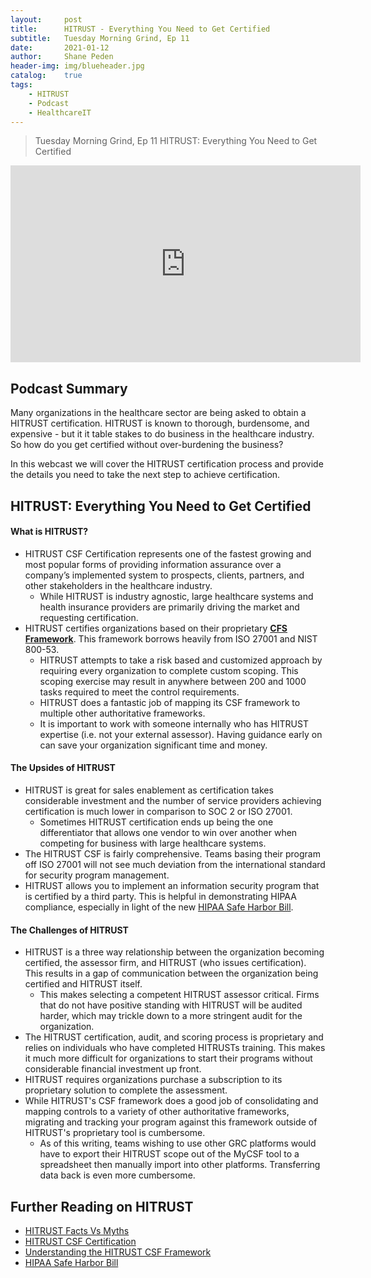 ```yaml
---
layout: 	post
title:  	HITRUST - Everything You Need to Get Certified
subtitle: 	Tuesday Morning Grind, Ep 11
date:   	2021-01-12
author: 	Shane Peden
header-img: img/blueheader.jpg
catalog: 	true
tags:
    - HITRUST
    - Podcast
    - HealthcareIT
---
```


> Tuesday Morning Grind, Ep 11 HITRUST: Everything You Need to Get Certified
<iframe width="560" height="315" src="https://www.youtube.com/embed/vaXJ4LjJFqc" frameborder="0" allow="accelerometer; autoplay; clipboard-write; encrypted-media; gyroscope; picture-in-picture" allowfullscreen></iframe>

## Podcast Summary ##
Many organizations in the healthcare sector are being asked to obtain a HITRUST certification. HITRUST is known to thorough, burdensome, and expensive - but it it table stakes to do business in the healthcare industry. So how do you get certified without over-burdening the business?

In this webcast we will cover the HITRUST certification process and provide the details you need to take the next step to achieve certification.

## HITRUST: Everything You Need to Get Certified ##

#### What is HITRUST? ####
+ HITRUST CSF Certification represents one of the fastest growing and most popular forms of providing information assurance over a company’s implemented system to prospects, clients, partners, and other stakeholders in the healthcare industry.
	- While HITRUST is industry agnostic, large healthcare systems and health insurance providers are primarily driving the market and requesting certification.  
+ HITRUST certifies organizations based on their proprietary **[CFS Framework](https://hitrustalliance.net/product-tool/hitrust-csf/)**. This framework borrows heavily from ISO 27001 and NIST 800-53.
	- HITRUST attempts to take a risk based and customized approach by requiring every organization to complete custom scoping. This scoping exercise may result in anywhere between 200 and 1000 tasks required to meet the control requirements.
	- HITRUST does a fantastic job of mapping its CSF framework to multiple other authoritative frameworks.
	- It is important to work with someone internally who has HITRUST expertise (i.e. not your external assessor). Having guidance early on can save your organization significant time and money.


#### The Upsides of HITRUST ####
+ HITRUST is great for sales enablement as certification takes considerable investment and the number of service providers achieving certification is much lower in comparison to SOC 2 or ISO 27001.
	- Sometimes HITRUST certification ends up being the one differentiator that allows one vendor to win over another when competing for business with large healthcare systems.
+ The HITRUST CSF is fairly comprehensive. Teams basing their program off ISO 27001 will not see much deviation from the international standard for security program management.
+ HITRUST allows you to implement an information security program that is certified by a third party. This is helpful in demonstrating HIPAA compliance, especially in light of the new [HIPAA Safe  Harbor Bill](https://healthitsecurity.com/news/hipaa-safe-harbor-bill-becomes-law-requires-hhs-to-incentivize-best-practice-security#:~:text=January%2011%2C%202021%20%2D%20President%20Donald,cybersecurity%20for%20meeting%20HIPAA%20requirements.).

#### The Challenges of HITRUST  ####
+ HITRUST is a three way relationship between the organization becoming certified, the assessor firm, and HITRUST (who issues certification). This results in a gap of communication between the organization being certified and HITRUST itself.
	- This makes selecting a competent HITRUST assessor critical. Firms that do not have positive standing with HITRUST will be audited harder, which may trickle down to a more stringent audit for the organization.
+ The HITRUST certification, audit, and scoring process is proprietary and relies on individuals who have completed HITRUSTs training. This makes it much more difficult for organizations to start their programs without considerable financial investment up front.
+ HITRUST requires organizations purchase a subscription to its proprietary solution to complete the assessment.
+ While HITRUST's CSF framework does a good job of consolidating and mapping controls to a variety of other authoritative frameworks, migrating and tracking your program against this framework outside of HITRUST's proprietary tool is cumbersome.
	- As of this writing, teams wishing to use other GRC platforms would have to export their HITRUST scope out of the MyCSF tool to a spreadsheet then manually import into other platforms.  Transferring data back is even more cumbersome.  

## Further Reading on HITRUST ##
+ [HITRUST Facts Vs Myths](https://hitrustalliance.org/facts-myths/)
+ [HITRUST CSF Certification](https://risk3sixty.com/whitepaper/hitrust-csf-certification-whitepaper/)
+ [Understanding the HITRUST CSF Framework](https://risk3sixty.com/whitepaper/hitrust-csf-understanding-the-hitrust-csf-framework/)
+ [HIPAA Safe Harbor Bill](https://healthitsecurity.com/news/hipaa-safe-harbor-bill-becomes-law-requires-hhs-to-incentivize-best-practice-security#:~:text=January%2011%2C%202021%20%2D%20President%20Donald,cybersecurity%20for%20meeting%20HIPAA%20requirements.)
